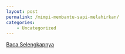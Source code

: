```yaml
---
layout: post
permalink: /mimpi-membantu-sapi-melahirkan/
categories:
    - Uncategorized
---
```


[Baca Selengkapnya](/07)